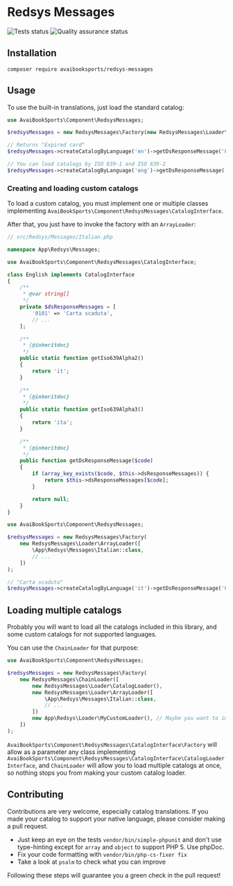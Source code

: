 # Redsys Messages

![Tests status](https://github.com/AvaiBookSports/redsys-messages/workflows/Test/badge.svg)
![Quality assurance status](https://github.com/AvaiBookSports/redsys-messages/workflows/Quality%20assurance/badge.svg)

## Installation

```
composer require avaibooksports/redsys-messages
```

## Usage

To use the built-in translations, just load the standard catalog:

```php
use AvaiBookSports\Component\RedsysMessages;

$redsysMessages = new RedsysMessages\Factory(new RedsysMessages\Loader\CatalogLoader());

// Returns "Expired card"
$redsysMessages->createCatalogByLanguage('en')->getDsResponseMessage('0101');

// You can load catalogs by ISO 639-1 and ISO 639-2
$redsysMessages->createCatalogByLanguage('eng')->getDsResponseMessage('0101');
```

### Creating and loading custom catalogs

To load a custom catalog, you must implement one or multiple classes implementing `AvaiBookSports\Component\RedsysMessages\CatalogInterface`.

After that, you just have to invoke the factory with an `ArrayLoader`:

```php
// src/Redsys/Messages/Italian.php

namespace App\Redsys\Messages;

use AvaiBookSports\Component\RedsysMessages\CatalogInterface;

class English implements CatalogInterface
{
    /**
     * @var string[]
     */
    private $dsResponseMessages = [
        '0101' => 'Carta scaduta',
        // ...
    ];

    /**
     * {@inheritdoc}
     */
    public static function getIso639Alpha2()
    {
        return 'it';
    }

    /**
     * {@inheritdoc}
     */
    public static function getIso639Alpha3()
    {
        return 'ita';
    }

    /**
     * {@inheritdoc}
     */
    public function getDsResponseMessage($code)
    {
        if (array_key_exists($code, $this->dsResponseMessages)) {
            return $this->dsResponseMessages[$code];
        }

        return null;
    }
}
```

```php
use AvaiBookSports\Component\RedsysMessages;

$redsysMessages = new RedsysMessages\Factory(
    new RedsysMessages\Loader\ArrayLoader([
        \App\Redsys\Messages\Italian::class,
        // ...
    ])
);

// "Carta scaduta"
$redsysMessages->createCatalogByLanguage('it')->getDsResponseMessage('0101');
```

## Loading multiple catalogs

Probably you will want to load all the catalogs included in this library, and some custom catalogs for not supported languages.

You can use the `ChainLoader` for that purpose:

```php
use AvaiBookSports\Component\RedsysMessages;

$redsysMessages = new RedsysMessages\Factory(
    new RedsysMessages\ChainLoader([
        new RedsysMessages\Loader\CatalogLoader(),
        new RedsysMessages\Loader\ArrayLoader([
            \App\Redsys\Messages\Italian::class,
            // ...
        ])
        new App\Redsys\Loader\MyCustomLoader(), // Maybe you want to implement your own loader?
    ])
);
```

`AvaiBookSports\Component\RedsysMessages\CatalogInterface\Factory` will allow as a parameter any class implementing
`AvaiBookSports\Component\RedsysMessages\CatalogInterface\CatalogLoaderInterface`, and `ChainLoader` will allow you to load
multiple catalogs at once, so nothing stops you from making your custom catalog loader.

## Contributing

Contributions are very welcome, especially catalog translations. If you made your catalog to support your native language,
please consider making a pull request.

- Just keep an eye on the tests `vendor/bin/simple-phpunit` and don't use type-hinting except for `array` and `object`
to support PHP 5. Use phpDoc.
- Fix your code formatting with `vendor/bin/php-cs-fixer fix`
- Take a look at `psalm` to check what you can improve

Following these steps will guarantee you a green check in the pull request!
